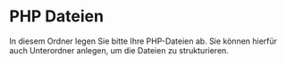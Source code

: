 # PHP Dateien

In diesem Ordner legen Sie bitte Ihre PHP-Dateien ab. Sie können hierfür auch Unterordner anlegen, um die Dateien zu strukturieren.
